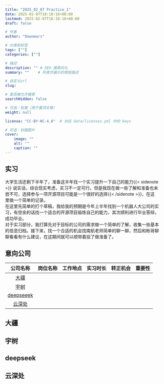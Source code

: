 ```yaml
---
title: "2025_02_07 Practice_1"
date: 2025-02-07T18:10:16+08:00
lastmod: 2025-02-07T18:10:16+08:00
draft: false

# 作者
author: "Downmars"

# 分类和标签
tags: [""]
categories: [""]

# 描述
description: "" # SEO 搜索优化
summary: ""    # 列表页展示的简短描述

# 自定义url
slug:

# 是否被允许搜索
searchHidden: false

# 可选：权重（用于置顶文章）
weight: null

license: "CC-BY-NC-4.0"  # 对应 data/licenses.yml 中的 keys

# 可选：封面图片
cover:
    image: ""
    alt: ""
    caption: ""
---
```



## 实习  
大学生活还剩下半年了，准备这半年找一个实习提升一下自己的能力{{< sidenote >}} 说实话，综合现实考虑，实习不一定可行。但是我现在做一些了解和准备也未尝不可，选择参与一项开源项目可能是一个很好的选择{{< /sidenote >}}，在这里做一个简单的记录。  
在这里先简单的打个草稿，我给我的预期是今年上半年找到一个机器人大公司的实习，有空余的话找一个适合的开源项目锻炼自己的能力，其次顺利进行毕业答辩，成功毕业。  
对于实习部分，我打算先对于目标的公司的需求做一个简单的了解，收集一些基本的信息归档。接下来，找一个合适的机会找南航老师简单的聊一聊，然后和彬哥聊聊看看有什么建议，在这期间就可以顺带着投了做准备了。

## 意向公司  
| 公司名称 | 岗位名称 | 工作地点 | 实习时长 | 转正机会 | 重要性 |
| :---: | :---: | :---: | :---: | :---: | :---: |
| [大疆](https://www.robomaster.com/zh-CN/recruit?djifrom=rm) |  |  |  |  |  |
| [宇树](https://www.unitree.com/cn/position) |  |  |  |  |  |
| [deepseeek](https://www.zhipin.com/gongsi/ffd531b0cbd4133f1XN92Nm0EFU~.html) |  |  |  |  |  |
| [云深处](https://www.robomaster.com/zh-CN/recruit?djifrom=rm) |  |  |  |  |  |

## 大疆  


## 宇树  


## deepseek  


## 云深处  
